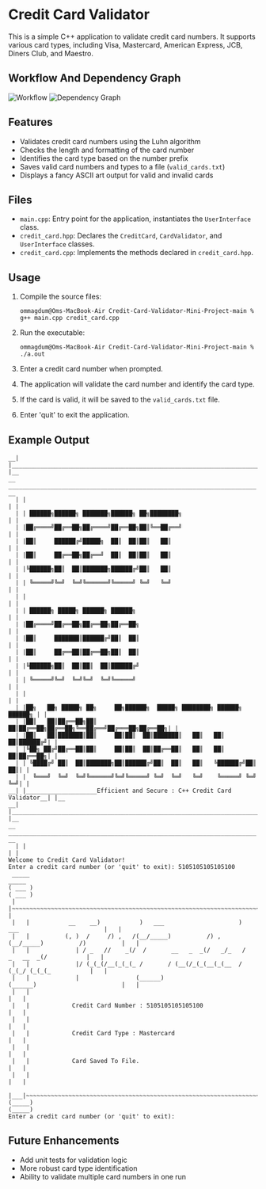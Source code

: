 # Credit Card Validator

This is a simple C++ application to validate credit card numbers. It supports various card types, including Visa, Mastercard, American Express, JCB, Diners Club, and Maestro.

## Workflow And Dependency Graph
![Workflow](https://github.com/ommagdum/Credit-Card-Validator-Mini-Project/blob/main/Workflow.png) ![Dependency Graph](https://github.com/ommagdum/Credit-Card-Validator-Mini-Project/blob/main/DependencyGrpah.png)


## Features

- Validates credit card numbers using the Luhn algorithm
- Checks the length and formatting of the card number
- Identifies the card type based on the number prefix
- Saves valid card numbers and types to a file (`valid_cards.txt`)
- Displays a fancy ASCII art output for valid and invalid cards

## Files

- `main.cpp`: Entry point for the application, instantiates the `UserInterface` class.
- `credit_card.hpp`: Declares the `CreditCard`, `CardValidator`, and `UserInterface` classes.
- `credit_card.cpp`: Implements the methods declared in `credit_card.hpp`.

## Usage

1. Compile the source files:
   ```console
   ommagdum@Oms-MacBook-Air Credit-Card-Validator-Mini-Project-main % g++ main.cpp credit_card.cpp
   ```

2. Run the executable:
   ```console
   ommagdum@Oms-MacBook-Air Credit-Card-Validator-Mini-Project-main % ./a.out
   ```

3. Enter a credit card number when prompted.
4. The application will validate the card number and identify the card type.
5. If the card is valid, it will be saved to the `valid_cards.txt` file.
6. Enter 'quit' to exit the application.

## Example Output
```console
__| |______________________________________________________________________| |__
__   ______________________________________________________________________   __
  | |                                                                      | |  
  | | ██████╗██████╗ ███████╗██████╗ ██╗████████╗                          | |  
  | |██╔════╝██╔══██╗██╔════╝██╔══██╗██║╚══██╔══╝                          | |  
  | |██║     ██████╔╝█████╗  ██║  ██║██║   ██║                             | |  
  | |██║     ██╔══██╗██╔══╝  ██║  ██║██║   ██║                             | |  
  | |╚██████╗██║  ██║███████╗██████╔╝██║   ██║                             | |  
  | | ╚═════╝╚═╝  ╚═╝╚══════╝╚═════╝ ╚═╝   ╚═╝                             | |  
  | |                                                                      | |  
  | | ██████╗ █████╗ ██████╗ ██████╗                                       | |  
  | |██╔════╝██╔══██╗██╔══██╗██╔══██╗                                      | |  
  | |██║     ███████║██████╔╝██║  ██║                                      | |  
  | |██║     ██╔══██║██╔══██╗██║  ██║                                      | |  
  | |╚██████╗██║  ██║██║  ██║██████╔╝                                      | |  
  | | ╚═════╝╚═╝  ╚═╝╚═╝  ╚═╝╚═════╝                                       | |  
  | |                                                                      | |  
  | |██╗   ██╗ █████╗ ██╗     ██╗██████╗  █████╗ ████████╗ ██████╗ ██████╗ | |  
  | |██║   ██║██╔══██╗██║     ██║██╔══██╗██╔══██╗╚══██╔══╝██╔═══██╗██╔══██╗| |  
  | |██║   ██║███████║██║     ██║██║  ██║███████║   ██║   ██║   ██║██████╔╝| |  
  | |╚██╗ ██╔╝██╔══██║██║     ██║██║  ██║██╔══██║   ██║   ██║   ██║██╔══██╗| |  
  | | ╚████╔╝ ██║  ██║███████╗██║██████╔╝██║  ██║   ██║   ╚██████╔╝██║  ██║| |  
  | |  ╚═══╝  ╚═╝  ╚═╝╚══════╝╚═╝╚═════╝ ╚═╝  ╚═╝   ╚═╝    ╚═════╝ ╚═╝  ╚═╝| |  
__| |____________________Efficient and Secure : C++ Credit Card Validator__| |__
__| |______________________________________________________________________| |__
__   ______________________________________________________________________   __
  | |                                                                      | |  
Welcome to Credit Card Validator!
Enter a credit card number (or 'quit' to exit): 5105105105105100
 _____                                                                                          _____ 
( ___ )                                                                                        ( ___ )
 |   |~~~~~~~~~~~~~~~~~~~~~~~~~~~~~~~~~~~~~~~~~~~~~~~~~~~~~~~~~~~~~~~~~~~~~~~~~~~~~~~~~~~~~~~~~~|   | 
 |   |           __    __)           )   ___                     )   ___                        |   |
 |   |          (, )  /     /) ,   /(__/_____)          /) ,    (__/_____)          /)          |   |
 |   |             | / _   //    _(/  /       __   _  _(/   _/_   /       _   __  _(/           |   |
 |   |             |/ (_(_(/__(_(_(_ /       / (__(/_(_(__(_(__  /       (_(_/ (_(_(_           |   |
 |   |             |                (______)                    (______)                        |   |
 |   |                                                                                          |   |
 |   |            Credit Card Number : 5105105105105100                                         |   |
 |   |                                                                                          |   |
 |   |            Credit Card Type : Mastercard                                                 |   |
 |   |                                                                                          |   |
 |   |            Card Saved To File.                                                           |   |
 |   |                                                                                          |   |
 |___|~~~~~~~~~~~~~~~~~~~~~~~~~~~~~~~~~~~~~~~~~~~~~~~~~~~~~~~~~~~~~~~~~~~~~~~~~~~~~~~~~~~~~~~~~~|___|
(_____)                                                                                        (_____)
Enter a credit card number (or 'quit' to exit): 
```

## Future Enhancements

- Add unit tests for validation logic
- More robust card type identification
- Ability to validate multiple card numbers in one run



